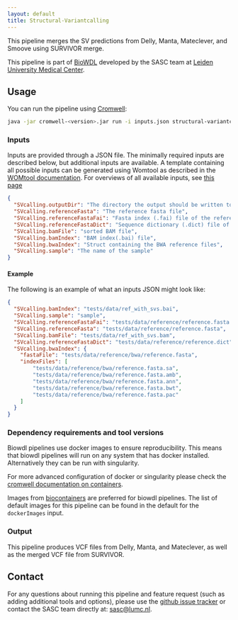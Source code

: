 ```yaml
---
layout: default
title: Structural-Variantcalling
---
```


This pipeline merges the SV predictions from Delly, Manta, Mateclever, and Smoove using SURVIVOR merge. 

This pipeline is part of [BioWDL](https://biowdl.github.io/)
developed by the SASC team at [Leiden University Medical Center](https://www.lumc.nl/).

## Usage
You can run the pipeline using
[Cromwell](http://cromwell.readthedocs.io/en/stable/):
```bash
java -jar cromwell-<version>.jar run -i inputs.json structural-variantcalling.wdl
```

### Inputs
Inputs are provided through a JSON file. The minimally required inputs are
described below, but additional inputs are available.
A template containing all possible inputs can be generated using
Womtool as described in the
[WOMtool documentation](https://cromwell.readthedocs.io/en/stable/WOMtool/).
For overviews of all available inputs, see [this page](./inputs.html)

```json
{
  "SVcalling.outputDir": "The directory the output should be written to.",
  "SVcalling.referenceFasta": "The reference fasta file",
  "SVcalling.referenceFastaFai": "Fasta index (.fai) file of the reference",
  "SVcalling.referenceFastaDict": "Sequence dictionary (.dict) file of the reference",
  "SVcalling.bamFile": "sorted BAM file",
  "SVcalling.bamIndex": "BAM index(.bai) file",
  "SVcalling.bwaIndex": "Struct containing the BWA reference files",
  "SVcalling.sample": "The name of the sample"
}
```

#### Example
The following is an example of what an inputs JSON might look like:
```json
{
  "SVcalling.bamIndex": "tests/data/ref_with_svs.bai",
  "SVcalling.sample": "sample",
  "SVcalling.referenceFastaFai": "tests/data/reference/reference.fasta.fai",
  "SVcalling.referenceFasta": "tests/data/reference/reference.fasta",
  "SVcalling.bamFile": "tests/data/ref_with_svs.bam",
  "SVcalling.referenceFastaDict": "tests/data/reference/reference.dict",
  "SVcalling.bwaIndex": {
    "fastaFile": "tests/data/reference/bwa/reference.fasta",
    "indexFiles": [
        "tests/data/reference/bwa/reference.fasta.sa",
        "tests/data/reference/bwa/reference.fasta.amb",
        "tests/data/reference/bwa/reference.fasta.ann",
        "tests/data/reference/bwa/reference.fasta.bwt",
        "tests/data/reference/bwa/reference.fasta.pac"
    ]
  }
}
```

### Dependency requirements and tool versions
Biowdl pipelines use docker images to ensure  reproducibility. This
means that biowdl pipelines will run on any system that has docker
installed. Alternatively they can be run with singularity.

For more advanced configuration of docker or singularity please check
the [cromwell documentation on containers](
https://cromwell.readthedocs.io/en/stable/tutorials/Containers/).

Images from [biocontainers](https://biocontainers.pro) are preferred for
biowdl pipelines. The list of default images for this pipeline can be
found in the default for the `dockerImages` input.

### Output
This pipeline produces VCF files from Delly, Manta, and Mateclever, as well as the merged VCF file from SURVIVOR. 

## Contact
<p>
  <!-- Obscure e-mail address for spammers -->
For any questions about running this pipeline and feature request (such as
adding additional tools and options), please use the
<a href='https://github.com/biowdl/structural-variantcalling/issues'>github issue tracker</a>
or contact the SASC team directly at: 
<a href='&#109;&#97;&#105;&#108;&#116;&#111;&#58;&#115;&#97;&#115;&#99;&#64;&#108;&#117;&#109;&#99;&#46;&#110;&#108;'>
&#115;&#97;&#115;&#99;&#64;&#108;&#117;&#109;&#99;&#46;&#110;&#108;</a>.
</p>
